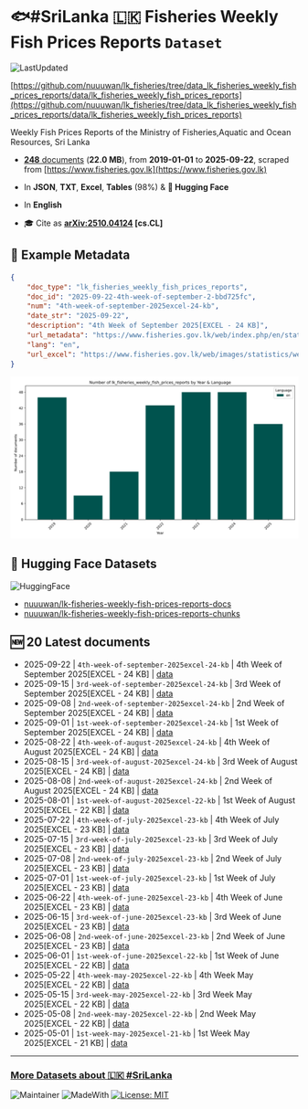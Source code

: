 # 🐟#SriLanka 🇱🇰 Fisheries Weekly Fish Prices Reports `Dataset`

![LastUpdated](https://img.shields.io/badge/last_updated-2025--10--16_21:07:08-green)

[https://github.com/nuuuwan/lk_fisheries/tree/data_lk_fisheries_weekly_fish_prices_reports/data/lk_fisheries_weekly_fish_prices_reports](https://github.com/nuuuwan/lk_fisheries/tree/data_lk_fisheries_weekly_fish_prices_reports/data/lk_fisheries_weekly_fish_prices_reports)

Weekly Fish Prices Reports of the Ministry of Fisheries,Aquatic and Ocean Resources, Sri Lanka

- [**248** documents](https://github.com/nuuuwan/lk_fisheries/tree/data_lk_fisheries_weekly_fish_prices_reports/data/lk_fisheries_weekly_fish_prices_reports) (**22.0 MB**), from **2019-01-01** to **2025-09-22**, scraped from [https://www.fisheries.gov.lk](https://www.fisheries.gov.lk)

- In **JSON**, **TXT**, **Excel**, **Tables** (98%) & **🤗 Hugging Face**

- In **English**

- 🎓 Cite as **[arXiv:2510.04124](https://arxiv.org/abs/2510.04124) [cs.CL]**

## 📝 Example Metadata

```json
{
    "doc_type": "lk_fisheries_weekly_fish_prices_reports",
    "doc_id": "2025-09-22-4th-week-of-september-2-bbd725fc",
    "num": "4th-week-of-september-2025excel-24-kb",
    "date_str": "2025-09-22",
    "description": "4th Week of September 2025[EXCEL - 24 KB]",
    "url_metadata": "https://www.fisheries.gov.lk/web/index.php/en/statistics/weekly-fish-prices",
    "lang": "en",
    "url_excel": "https://www.fisheries.gov.lk/web/images/statistics/weekly/2025/Sep_4th_week_2025.xlsx"
}
```

![Chart](https://raw.githubusercontent.com/nuuuwan/lk_fisheries/refs/heads/data_lk_fisheries_weekly_fish_prices_reports/data/lk_fisheries_weekly_fish_prices_reports/docs_by_year_and_lang.png)

## 🤗 Hugging Face Datasets

![HuggingFace](https://img.shields.io/badge/-HuggingFace-FDEE21?style=for-the-badge&logo=HuggingFace)

- [nuuuwan/lk-fisheries-weekly-fish-prices-reports-docs](https://huggingface.co/datasets/nuuuwan/lk-fisheries-weekly-fish-prices-reports-docs)
- [nuuuwan/lk-fisheries-weekly-fish-prices-reports-chunks](https://huggingface.co/datasets/nuuuwan/lk-fisheries-weekly-fish-prices-reports-chunks)

## 🆕 20 Latest documents

- 2025-09-22 | `4th-week-of-september-2025excel-24-kb` | 4th Week of September 2025[EXCEL - 24 KB] | [data](https://github.com/nuuuwan/lk_fisheries/tree/data_lk_fisheries_weekly_fish_prices_reports/data/lk_fisheries_weekly_fish_prices_reports/2020s/2025/2025-09-22-4th-week-of-september-2-bbd725fc)
- 2025-09-15 | `3rd-week-of-september-2025excel-24-kb` | 3rd Week of September 2025[EXCEL - 24 KB] | [data](https://github.com/nuuuwan/lk_fisheries/tree/data_lk_fisheries_weekly_fish_prices_reports/data/lk_fisheries_weekly_fish_prices_reports/2020s/2025/2025-09-15-3rd-week-of-september-2-e7142ed5)
- 2025-09-08 | `2nd-week-of-september-2025excel-24-kb` | 2nd Week of September 2025[EXCEL - 24 KB] | [data](https://github.com/nuuuwan/lk_fisheries/tree/data_lk_fisheries_weekly_fish_prices_reports/data/lk_fisheries_weekly_fish_prices_reports/2020s/2025/2025-09-08-2nd-week-of-september-2-fe8dfefa)
- 2025-09-01 | `1st-week-of-september-2025excel-24-kb` | 1st Week of September 2025[EXCEL - 24 KB] | [data](https://github.com/nuuuwan/lk_fisheries/tree/data_lk_fisheries_weekly_fish_prices_reports/data/lk_fisheries_weekly_fish_prices_reports/2020s/2025/2025-09-01-1st-week-of-september-2-ca4d1b08)
- 2025-08-22 | `4th-week-of-august-2025excel-24-kb` | 4th Week of August 2025[EXCEL - 24 KB] | [data](https://github.com/nuuuwan/lk_fisheries/tree/data_lk_fisheries_weekly_fish_prices_reports/data/lk_fisheries_weekly_fish_prices_reports/2020s/2025/2025-08-22-4th-week-of-august-2025-6ceffb8c)
- 2025-08-15 | `3rd-week-of-august-2025excel-24-kb` | 3rd Week of August 2025[EXCEL - 24 KB] | [data](https://github.com/nuuuwan/lk_fisheries/tree/data_lk_fisheries_weekly_fish_prices_reports/data/lk_fisheries_weekly_fish_prices_reports/2020s/2025/2025-08-15-3rd-week-of-august-2025-70d56135)
- 2025-08-08 | `2nd-week-of-august-2025excel-24-kb` | 2nd Week of August 2025[EXCEL - 24 KB] | [data](https://github.com/nuuuwan/lk_fisheries/tree/data_lk_fisheries_weekly_fish_prices_reports/data/lk_fisheries_weekly_fish_prices_reports/2020s/2025/2025-08-08-2nd-week-of-august-2025-5f865378)
- 2025-08-01 | `1st-week-of-august-2025excel-22-kb` | 1st Week of August 2025[EXCEL - 22 KB] | [data](https://github.com/nuuuwan/lk_fisheries/tree/data_lk_fisheries_weekly_fish_prices_reports/data/lk_fisheries_weekly_fish_prices_reports/2020s/2025/2025-08-01-1st-week-of-august-2025-233d7664)
- 2025-07-22 | `4th-week-of-july-2025excel-23-kb` | 4th Week of July 2025[EXCEL - 23 KB] | [data](https://github.com/nuuuwan/lk_fisheries/tree/data_lk_fisheries_weekly_fish_prices_reports/data/lk_fisheries_weekly_fish_prices_reports/2020s/2025/2025-07-22-4th-week-of-july-2025ex-c3ce3016)
- 2025-07-15 | `3rd-week-of-july-2025excel-23-kb` | 3rd Week of July 2025[EXCEL - 23 KB] | [data](https://github.com/nuuuwan/lk_fisheries/tree/data_lk_fisheries_weekly_fish_prices_reports/data/lk_fisheries_weekly_fish_prices_reports/2020s/2025/2025-07-15-3rd-week-of-july-2025ex-2ff16dc4)
- 2025-07-08 | `2nd-week-of-july-2025excel-23-kb` | 2nd Week of July 2025[EXCEL - 23 KB] | [data](https://github.com/nuuuwan/lk_fisheries/tree/data_lk_fisheries_weekly_fish_prices_reports/data/lk_fisheries_weekly_fish_prices_reports/2020s/2025/2025-07-08-2nd-week-of-july-2025ex-b6901a25)
- 2025-07-01 | `1st-week-of-july-2025excel-23-kb` | 1st Week of July 2025[EXCEL - 23 KB] | [data](https://github.com/nuuuwan/lk_fisheries/tree/data_lk_fisheries_weekly_fish_prices_reports/data/lk_fisheries_weekly_fish_prices_reports/2020s/2025/2025-07-01-1st-week-of-july-2025ex-02e81357)
- 2025-06-22 | `4th-week-of-june-2025excel-23-kb` | 4th Week of June 2025[EXCEL - 23 KB] | [data](https://github.com/nuuuwan/lk_fisheries/tree/data_lk_fisheries_weekly_fish_prices_reports/data/lk_fisheries_weekly_fish_prices_reports/2020s/2025/2025-06-22-4th-week-of-june-2025ex-becf6c8e)
- 2025-06-15 | `3rd-week-of-june-2025excel-23-kb` | 3rd Week of June 2025[EXCEL - 23 KB] | [data](https://github.com/nuuuwan/lk_fisheries/tree/data_lk_fisheries_weekly_fish_prices_reports/data/lk_fisheries_weekly_fish_prices_reports/2020s/2025/2025-06-15-3rd-week-of-june-2025ex-26d21b60)
- 2025-06-08 | `2nd-week-of-june-2025excel-23-kb` | 2nd Week of June 2025[EXCEL - 23 KB] | [data](https://github.com/nuuuwan/lk_fisheries/tree/data_lk_fisheries_weekly_fish_prices_reports/data/lk_fisheries_weekly_fish_prices_reports/2020s/2025/2025-06-08-2nd-week-of-june-2025ex-0f4c5bad)
- 2025-06-01 | `1st-week-of-june-2025excel-22-kb` | 1st Week of June 2025[EXCEL - 22 KB] | [data](https://github.com/nuuuwan/lk_fisheries/tree/data_lk_fisheries_weekly_fish_prices_reports/data/lk_fisheries_weekly_fish_prices_reports/2020s/2025/2025-06-01-1st-week-of-june-2025ex-04abd92e)
- 2025-05-22 | `4th-week-may-2025excel-22-kb` | 4th Week May 2025[EXCEL - 22 KB] | [data](https://github.com/nuuuwan/lk_fisheries/tree/data_lk_fisheries_weekly_fish_prices_reports/data/lk_fisheries_weekly_fish_prices_reports/2020s/2025/2025-05-22-4th-week-may-2025excel-22-kb)
- 2025-05-15 | `3rd-week-may-2025excel-22-kb` | 3rd Week May 2025[EXCEL - 22 KB] | [data](https://github.com/nuuuwan/lk_fisheries/tree/data_lk_fisheries_weekly_fish_prices_reports/data/lk_fisheries_weekly_fish_prices_reports/2020s/2025/2025-05-15-3rd-week-may-2025excel-22-kb)
- 2025-05-08 | `2nd-week-may-2025excel-22-kb` | 2nd Week May 2025[EXCEL - 22 KB] | [data](https://github.com/nuuuwan/lk_fisheries/tree/data_lk_fisheries_weekly_fish_prices_reports/data/lk_fisheries_weekly_fish_prices_reports/2020s/2025/2025-05-08-2nd-week-may-2025excel-22-kb)
- 2025-05-01 | `1st-week-may-2025excel-21-kb` | 1st Week May 2025[EXCEL - 21 KB] | [data](https://github.com/nuuuwan/lk_fisheries/tree/data_lk_fisheries_weekly_fish_prices_reports/data/lk_fisheries_weekly_fish_prices_reports/2020s/2025/2025-05-01-1st-week-may-2025excel-21-kb)

---

### [More Datasets about 🇱🇰 #SriLanka](https://github.com/nuuuwan/lk_datasets)

![Maintainer](https://img.shields.io/badge/maintainer-nuuuwan-red)
![MadeWith](https://img.shields.io/badge/made_with-python-blue)
[![License: MIT](https://img.shields.io/badge/License-MIT-yellow.svg)](https://opensource.org/licenses/MIT)
